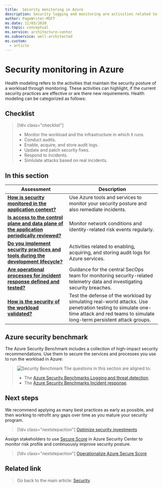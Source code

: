 ```yaml
---
title:  Security monitoring in Azure
description: Security logging and monitoring are activities related to enabling, acquiring, and storing audit logs for Azure services. 
author: PageWriter-MSFT
ms.date: 11/03/2020
ms.topic: conceptual
ms.service: architecture-center
ms.subservice: well-architected
ms.custom:
  - article
---
```

 
# Security monitoring in Azure

Health modeling refers to the activities that maintain the security posture of a workload through monitoring. These activities can highlight, if the current security practices are effective or are there new requirements. Health modeling can be categorized as follows:
## Checklist
> [!div class="checklist"]
> - Monitor the workload and the infrastructure in which it runs.
> - Conduct audits.
> - Enable, acquire, and store audit logs.
> - Update and patch security fixes.
> - Respond to incidents.
> - Simlulate attacks based on real incidents. 

## In this section
|Assessment|Description|
|---|---|
|[**How is security monitored in the application context?**](monitor-tools.md)|Use Azure tools and services to monitor your security posture and also remediate incidents.|
|[**Is access to the control plane and data plane of the application periodically reviewed?**](monitor-identity-network.md)|Monitor network conditions and identity-related risk events regularly.|
|[**Do you implement security practices and tools during the development lifecycle?**](monitor-audit.md)|Activities related to enabling, acquiring, and storing audit logs for Azure services.|
|[**Are operational processes for incident response defined and tested?**](monitor-security-operations.md)|Guidance for the central SecOps team for monitoring security-related telemetry data and investigating security breaches.|
|[**How is the security of the workload validated?**](monitor-test.md)|Test the defense of the workload by simulating real-world attacks. Use penetration testing to simulate one-time attack and red teams to simulate long-term persistent attack groups.|

## Azure security benchmark
The Azure Security Benchmark includes a collection of high-impact security recommendations. Use them to secure the services and processes you use to run the workload in Azure:

> ![Security Benchmark](../../_images/benchmark-security.svg) The questions in this section are aligned to:
> - The [Azure Security Benchmarks Logging and threat detection](/azure/security/benchmarks/security-controls-v2-logging-threat-detection).
> - The [Azure Security Benchmarks Incident response](/azure/security/benchmarks/security-controls-v2-incident-response).
> 

## Next steps
We recommend applying as many best practices as early as possible, and then working to retrofit any gaps over time as you mature your security program. 

> [!div class="nextstepaction"]
> [ Optimize security investments](./governance.md?branch=master#prioritize-security-best-practices-investments)

Assign stakeholders to use [Secure Score](/azure/security-center/secure-score-security-controls) in Azure Security Center to monitor risk profile and continuously improve security posture. 

> [!div class="nextstepaction"]
> [Operationalize Azure Secure Score](./governance.md?branch=master#operationalize-azure-secure-score)

## Related link
> Go back to the main article: [Security](overview.md)